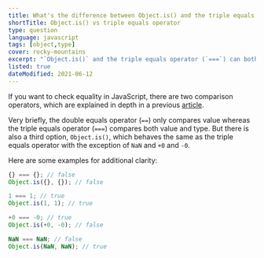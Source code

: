 ```yaml
---
title: What's the difference between Object.is() and the triple equals operator in JavaScript?
shortTitle: Object.is() vs triple equals operator
type: question
language: javascript
tags: [object,type]
cover: rocky-mountains
excerpt: "`Object.is()` and the triple equals operator (`===`) can both be used for equality checking in JavaScript, but when should you use each one?"
listed: true
dateModified: 2021-06-12
---
```


If you want to check equality in JavaScript, there are two comparison operators, which are explained in depth in a previous [article](/blog/s/javascript-equality).

Very briefly, the double equals operator (`==`) only compares value whereas the triple equals operator (`===`) compares both value and type. But there is also a third option, `Object.is()`, which behaves the same as the triple equals operator with the exception of `NaN` and `+0` and `-0`.

Here are some examples for additional clarity:

```js
{} === {}; // false
Object.is({}, {}); // false

1 === 1; // true
Object.is(1, 1); // true

+0 === -0; // true
Object.is(+0, -0); // false

NaN === NaN; // false
Object.is(NaN, NaN); // true
```
